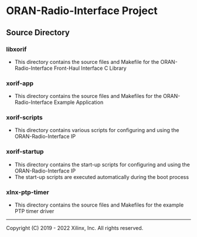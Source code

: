 # ORAN-Radio-Interface Project

## Source Directory

### libxorif

* This directory contains the source files and Makefile for the ORAN-Radio-Interface Front-Haul Interface C Library

### xorif-app

* This directory contains the source files and Makefiles for the ORAN-Radio-Interface Example Application

### xorif-scripts

* This directory contains various scripts for configuring and using the ORAN-Radio-Interface IP

### xorif-startup

* This directory contains the start-up scripts for configuring and using the ORAN-Radio-Interface IP
* The start-up scripts are executed automatically during the boot process

### xlnx-ptp-timer

* This directory contains the source files and Makefiles for the example PTP timer driver

---

Copyright (C) 2019 - 2022  Xilinx, Inc.  All rights reserved.
